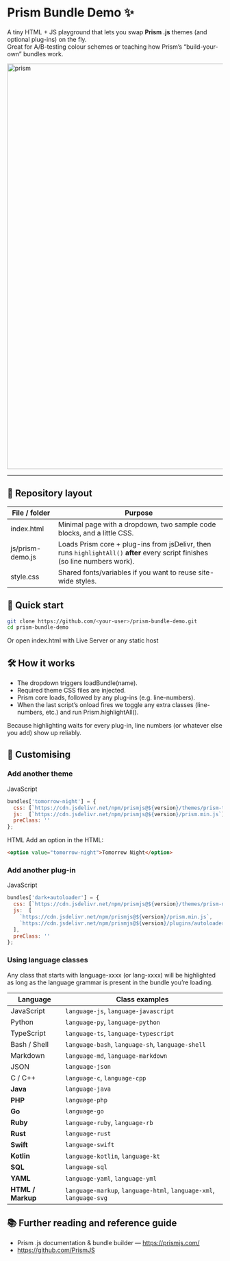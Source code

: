 # Prism Bundle Demo ✨

A tiny HTML + JS playground that lets you swap **Prism .js** themes (and optional plug-ins) on the fly.  
Great for A/B-testing colour schemes or teaching how Prism’s “build-your-own” bundles work.

<img width="945" alt="prism" src="https://github.com/user-attachments/assets/9f40cdc3-88f6-4bea-9f9b-2132f7f175fa" />

---

## 📂 Repository layout

| File / folder      | Purpose |
|--------------------|---------|
| index.html         | Minimal page with a dropdown, two sample code blocks, and a little CSS. |
| js/prism-demo.js   | Loads Prism core + plug-ins from jsDelivr, then runs `highlightAll()` **after** every script finishes (so line numbers work). |
| style.css          | Shared fonts/variables if you want to reuse site-wide styles. |

## 🚀 Quick start

```bash
git clone https://github.com/<your-user>/prism-bundle-demo.git
cd prism-bundle-demo
```

Or open index.html with Live Server or any static host

## 🛠️ How it works

- The dropdown triggers loadBundle(name).
- Required theme CSS files are injected.
- Prism core loads, followed by any plug-ins (e.g. line-numbers).
- When the last script’s onload fires we toggle any extra classes (line-numbers, etc.) and run Prism.highlightAll().

Because highlighting waits for every plug-in, line numbers (or whatever else you add) show up reliably.

## 🎨 Customising

### Add another theme

JavaScript
```JavaScript
bundles['tomorrow-night'] = {
  css: [`https://cdn.jsdelivr.net/npm/prismjs@${version}/themes/prism-tomorrow.min.css`],
  js:  [`https://cdn.jsdelivr.net/npm/prismjs@${version}/prism.min.js`],
  preClass: ''
};
```

HTML
Add an option in the HTML:
```HTML
<option value="tomorrow-night">Tomorrow Night</option>
```

### Add another plug-in

JavaScript
```JavaScript
bundles['dark+autoloader'] = {
  css: [`https://cdn.jsdelivr.net/npm/prismjs@${version}/themes/prism-dark.css`],
  js:  [
    `https://cdn.jsdelivr.net/npm/prismjs@${version}/prism.min.js`,
    `https://cdn.jsdelivr.net/npm/prismjs@${version}/plugins/autoloader/prism-autoloader.min.js`
  ],
  preClass: ''
};
```
### Using language classes

Any class that starts with language-xxxx (or lang-xxxx) will be highlighted as long as the language grammar is present in the bundle you’re loading.

| Language        | Class examples                                   |
|-----------------|--------------------------------------------------|
| JavaScript      | `language-js`, `language-javascript`             |
| Python          | `language-py`, `language-python`                 |
| TypeScript      | `language-ts`, `language-typescript`             |
| Bash / Shell    | `language-bash`, `language-sh`, `language-shell` |
| Markdown        | `language-md`, `language-markdown`               |
| JSON            | `language-json`                                  |
| C / C++         | `language-c`, `language-cpp`                     |
| **Java**        | `language-java`                                  |
| **PHP**         | `language-php`                                   |
| **Go**          | `language-go`                                    |
| **Ruby**        | `language-ruby`, `language-rb`                   |
| **Rust**        | `language-rust`                                  |
| **Swift**       | `language-swift`                                 |
| **Kotlin**      | `language-kotlin`, `language-kt`                 |
| **SQL**         | `language-sql`                                   |
| **YAML**        | `language-yaml`, `language-yml`                  |
| **HTML / Markup** | `language-markup`, `language-html`, `language-xml`, `language-svg` |

## 📚 Further reading and reference guide

- Prism .js documentation & bundle builder — https://prismjs.com/
- https://github.com/PrismJS






